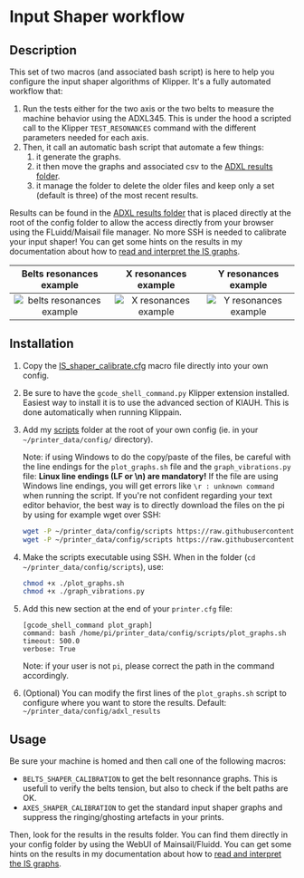 # Input Shaper workflow

## Description

This set of two macros (and associated bash script) is here to help you configure the input shaper algorithms of Klipper. It's a fully automated workflow that:
  1. Run the tests either for the two axis or the two belts to measure the machine behavior using the ADXL345. This is under the hood a scripted call to the Klipper `TEST_RESONANCES` command with the different parameters needed for each axis.
  2. Then, it call an automatic bash script that automate a few things:
     1. it generate the graphs.
     2. it then move the graphs and associated csv to the [ADXL results folder](./../../adxl_results/).
     3. it manage the folder to delete the older files and keep only a set (default is three) of the most recent results.

Results can be found in the [ADXL results folder](./../../adxl_results/) that is placed directly at the root of the config folder to allow the access directly from your browser using the FLuidd/Maisail file manager. No more SSH is needed to calibrate your input shaper! You can get some hints on the results in my documentation about how to [read and interpret the IS graphs](../input_shaper.md).

| Belts resonances example | X resonances example | Y resonances example |
|:----------------------:|:----------------------:|:---------------------:|
| ![belts resonances example](./../images/resonances_belts_example.png) | ![X resonances example](./../images/resonances_x_example.png) | ![Y resonances example](./../images/resonances_y_example.png) |


## Installation

  1. Copy the [IS_shaper_calibrate.cfg](./../../macros/calibration/IS_shaper_calibrate.cfg) macro file directly into your own config.
  2. Be sure to have the `gcode_shell_command.py` Klipper extension installed. Easiest way to install it is to use the advanced section of KIAUH. This is done automatically when running Klippain.
  3. Add my [scripts](./../../scripts/) folder at the root of your own config (ie. in your `~/printer_data/config/` directory).
     
     Note: if using Windows to do the copy/paste of the files, be careful with the line endings for the `plot_graphs.sh` file and the `graph_vibrations.py` file: **Linux line endings (LF or \n) are mandatory!** If the file are using Windows line endings, you will get errors like `\r : unknown command` when running the script. If you're not confident regarding your text editor behavior, the best way is to directly download the files on the pi by using for example wget over SSH:

     ```bash
     wget -P ~/printer_data/config/scripts https://raw.githubusercontent.com/tehniemer/klippain/main/scripts/plot_graphs.sh
     wget -P ~/printer_data/config/scripts https://raw.githubusercontent.com/tehniemer/klippain/main/scripts/graph_vibrations.py
     ```

  4. Make the scripts executable using SSH. When in the folder (`cd ~/printer_data/config/scripts`), use:

     ```bash
     chmod +x ./plot_graphs.sh
     chmod +x ./graph_vibrations.py
     ```

  5. Add this new section at the end of your `printer.cfg` file:
     ```
     [gcode_shell_command plot_graph]
     command: bash /home/pi/printer_data/config/scripts/plot_graphs.sh
     timeout: 500.0
     verbose: True
     ```

     Note: if your user is not `pi`, please correct the path in the command accordingly.

  6. (Optional) You can modify the first lines of the `plot_graphs.sh` script to configure where you want to store the results. Default: `~/printer_data/config/adxl_results`


## Usage

Be sure your machine is homed and then call one of the following macros:
  - `BELTS_SHAPER_CALIBRATION` to get the belt resonnance graphs. This is usefull to verify the belts tension, but also to check if the belt paths are OK.
  - `AXES_SHAPER_CALIBRATION` to get the standard input shaper graphs and suppress the ringing/ghosting artefacts in your prints.

Then, look for the results in the results folder. You can find them directly in your config folder by using the WebUI of Mainsail/Fluidd. You can get some hints on the results in my documentation about how to [read and interpret the IS graphs](../input_shaper.md).

